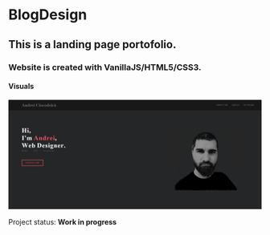 # BlogDesign

## This is a landing page portofolio.

### Website is created with VanillaJS/HTML5/CSS3.

<h4>Visuals</h4>
<img src="Web.PNG"/>

<p>Project status: <span style="font-weight: bold;">Work in progress<span></p>
